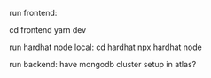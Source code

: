run frontend:

cd frontend
yarn dev

run hardhat node local:
cd hardhat
npx hardhat node

run backend:
have mongodb cluster setup in atlas?